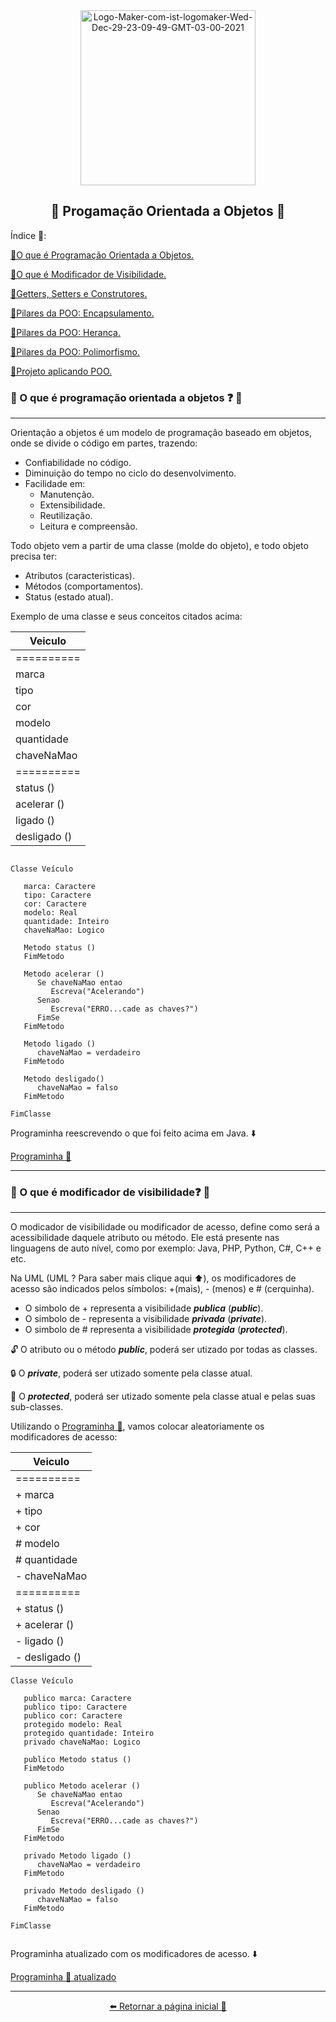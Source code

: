 <div align= "center" >

 <a href="https://ibb.co/GVgvbtG">
   <img height= "280" src="https://i.ibb.co/LC4z2JB/Logo-Maker-com-ist-logomaker-Wed-Dec-29-23-09-49-GMT-03-00-2021.jpg" alt="Logo-Maker-com-ist-logomaker-Wed-Dec-29-23-09-49-GMT-03-00-2021" border="0" /></a>

## 🔹 Progamação Orientada a Objetos 🔹
</div>

Índice 🔖:

<a href='#orientada'>🔸O que é Programação Orientada a Objetos.</a>

<a href='#modificadores'>🔸O que é Modificador de Visibilidade.</a>

<a href=' '>🔸Getters, Setters e Construtores.</a>

<a href=' '>🔸Pilares da POO: Encapsulamento.</a>

<a href=' '>🔸Pilares da POO: Herança.</a>

<a href=' '>🔸Pilares da POO: Polimorfismo.</a>

<a href=' '>🔸Projeto aplicando POO.</a>

<span id='orientada'></span>
<p>

### 🔶 O que é programação orientada a objetos ❓ 🤔
<p>

---

Orientação a objetos é um modelo de programação baseado em objetos, onde se divide o código em partes, trazendo:
* Confiabilidade no código.
* Diminuição do tempo no ciclo do desenvolvimento.
* Facilidade em:
  * Manutenção.
  * Extensibilidade.
  * Reutilização.
  * Leitura e compreensão.
  
Todo objeto vem a partir de uma classe (molde do objeto), e todo objeto precisa ter:
* Atributos (caracteristicas).
* Métodos (comportamentos).
* Status (estado atual).
 
Exemplo de uma classe e seus conceitos citados acima:

<div align= "center" >

 | Veiculo | 
 |--------------|
 |==========|
 | marca |
 | tipo |
 | cor |
 | modelo |
 | quantidade |
 | chaveNaMao |
 |==========|
 | status () |
 | acelerar () |
 | ligado () |
 | desligado () |
 </div>
  

```

Classe Veículo

   marca: Caractere
   tipo: Caractere
   cor: Caractere
   modelo: Real
   quantidade: Inteiro
   chaveNaMao: Logico
   
   Metodo status ()
   FimMetodo
   
   Metodo acelerar ()
      Se chaveNaMao entao
         Escreva("Acelerando")
      Senao
         Escreva("ERRO...cade as chaves?")
      FimSe
   FimMetodo

   Metodo ligado ()
      chaveNaMao = verdadeiro
   FimMetodo
   
   Metodo desligado()
      chaveNaMao = falso
   FimMetodo
   
FimClasse

```
Programinha reescrevendo o que foi feito acima em Java. ⬇️

[Programinha 💫](https://github.com/Ruths2/Java/tree/main/java/curso-em-video-POO/poo/projeto-aula-02)

---

<span id='modificadores'></span>
<p>

### 🔶 O que é modificador de visibilidade❓ 🤔
</p>

---

O modicador de visibilidade ou modificador de acesso, define como será a acessibilidade daquele atributo ou método. Ele está presente nas linguagens de auto nível, como por exemplo: Java, PHP, Python, C#, C++ e etc. 

Na UML (UML ? Para saber mais clique aqui ⬆️), os modificadores de acesso são indicados pelos símbolos: +(mais),  - (menos) e # (cerquinha). 
- O simbolo de + representa a visibilidade **_publica_** (**_public_**).
- O simbolo de - representa a visibilidade **_privada_** (**_private_**).
- O simbolo de # representa a visibilidade **_protegida_** (**_protected_**).

🔓 O atributo ou o método **_public_**, poderá ser utizado por todas as classes.

🔒 O **_private_**, poderá ser utizado somente pela classe atual.

🔐 O **_protected_**, poderá ser utizado somente pela classe atual e pelas suas sub-classes.

Utilizando o  [Programinha 💫](https://github.com/Ruths2/Java/tree/main/java/curso-em-video-POO/poo/projeto-aula-02), vamos colocar aleatoriamente os modificadores de acesso:

<div align= "center" >

 | Veiculo | 
 |--------------|
 |==========|
 | + marca |
 | + tipo |
 | + cor |
 | # modelo |
 | # quantidade |
 | - chaveNaMao |
 |==========|
 | + status () |
 | + acelerar () |
 | - ligado () |
 | - desligado () |
 </div>

```
Classe Veículo

   publico marca: Caractere
   publico tipo: Caractere
   publico cor: Caractere
   protegido modelo: Real
   protegido quantidade: Inteiro
   privado chaveNaMao: Logico

   publico Metodo status ()
   FimMetodo
   
   publico Metodo acelerar ()
      Se chaveNaMao entao
         Escreva("Acelerando")
      Senao
         Escreva("ERRO...cade as chaves?")
      FimSe
   FimMetodo

   privado Metodo ligado ()
      chaveNaMao = verdadeiro
   FimMetodo
   
   privado Metodo desligado ()
      chaveNaMao = falso
   FimMetodo
   
FimClasse


```
Programinha atualizado com os modificadores de acesso. ⬇️

[Programinha 💫 atualizado](https://github.com/Ruths2/Java/blob/main/java/curso-em-video-POO/poo/projeto-aula-03/README.md)

---
<div align= "center" >

[⬅️ Retornar a página inicial 📃](https://github.com/Ruths2/Java)
</div>
